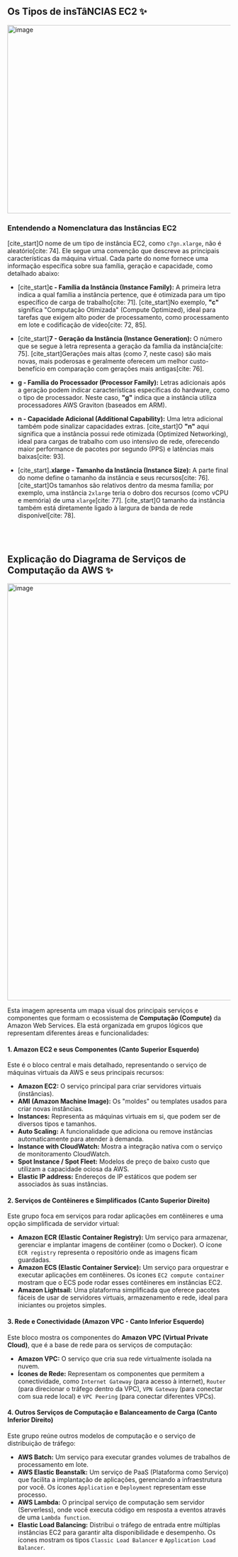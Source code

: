 
## Os Tipos de insTâNCIAS EC2 ✨
<img width="714" height="425" alt="image" src="https://github.com/user-attachments/assets/39eee973-a9c2-42c8-9fbe-34de4255ee77" />

### Entendendo a Nomenclatura das Instâncias EC2

[cite_start]O nome de um tipo de instância EC2, como `c7gn.xlarge`, não é aleatório[cite: 74]. Ele segue uma convenção que descreve as principais características da máquina virtual. Cada parte do nome fornece uma informação específica sobre sua família, geração e capacidade, como detalhado abaixo:

* [cite_start]**c - Família da Instância (Instance Family):** A primeira letra indica a qual família a instância pertence, que é otimizada para um tipo específico de carga de trabalho[cite: 71]. [cite_start]No exemplo, **"c"** significa "Computação Otimizada" (Compute Optimized), ideal para tarefas que exigem alto poder de processamento, como processamento em lote e codificação de vídeo[cite: 72, 85].

* [cite_start]**7 - Geração da Instância (Instance Generation):** O número que se segue à letra representa a geração da família da instância[cite: 75]. [cite_start]Gerações mais altas (como 7, neste caso) são mais novas, mais poderosas e geralmente oferecem um melhor custo-benefício em comparação com gerações mais antigas[cite: 76].

* **g - Família do Processador (Processor Family):** Letras adicionais após a geração podem indicar características específicas do hardware, como o tipo de processador. Neste caso, **"g"** indica que a instância utiliza processadores AWS Graviton (baseados em ARM).

* **n - Capacidade Adicional (Additional Capability):** Uma letra adicional também pode sinalizar capacidades extras. [cite_start]O **"n"** aqui significa que a instância possui rede otimizada (Optimized Networking), ideal para cargas de trabalho com uso intensivo de rede, oferecendo maior performance de pacotes por segundo (PPS) e latências mais baixas[cite: 93].

* [cite_start]**.xlarge - Tamanho da Instância (Instance Size):** A parte final do nome define o tamanho da instância e seus recursos[cite: 76]. [cite_start]Os tamanhos são relativos dentro da mesma família; por exemplo, uma instância `2xlarge` teria o dobro dos recursos (como vCPU e memória) de uma `xlarge`[cite: 77]. [cite_start]O tamanho da instância também está diretamente ligado à largura de banda de rede disponível[cite: 78].
<br>
<br>

## Explicação do Diagrama de Serviços de Computação da AWS  ✨
<img width="789" height="941" alt="image" src="https://github.com/user-attachments/assets/5a0389bb-6347-4457-bb67-6be8c16f9450" />

Esta imagem apresenta um mapa visual dos principais serviços e componentes que formam o ecossistema de **Computação (Compute)** da Amazon Web Services. Ela está organizada em grupos lógicos que representam diferentes áreas e funcionalidades:

#### 1. Amazon EC2 e seus Componentes (Canto Superior Esquerdo)
Este é o bloco central e mais detalhado, representando o serviço de máquinas virtuais da AWS e seus principais recursos:
* **Amazon EC2:** O serviço principal para criar servidores virtuais (instâncias).
* **AMI (Amazon Machine Image):** Os "moldes" ou templates usados para criar novas instâncias.
* **Instances:** Representa as máquinas virtuais em si, que podem ser de diversos tipos e tamanhos.
* **Auto Scaling:** A funcionalidade que adiciona ou remove instâncias automaticamente para atender à demanda.
* **Instance with CloudWatch:** Mostra a integração nativa com o serviço de monitoramento CloudWatch.
* **Spot Instance / Spot Fleet:** Modelos de preço de baixo custo que utilizam a capacidade ociosa da AWS.
* **Elastic IP address:** Endereços de IP estáticos que podem ser associados às suas instâncias.

#### 2. Serviços de Contêineres e Simplificados (Canto Superior Direito)
Este grupo foca em serviços para rodar aplicações em contêineres e uma opção simplificada de servidor virtual:
* **Amazon ECR (Elastic Container Registry):** Um serviço para armazenar, gerenciar e implantar imagens de contêiner (como o Docker). O ícone `ECR registry` representa o repositório onde as imagens ficam guardadas.
* **Amazon ECS (Elastic Container Service):** Um serviço para orquestrar e executar aplicações em contêineres. Os ícones `EC2 compute container` mostram que o ECS pode rodar esses contêineres em instâncias EC2.
* **Amazon Lightsail:** Uma plataforma simplificada que oferece pacotes fáceis de usar de servidores virtuais, armazenamento e rede, ideal para iniciantes ou projetos simples.

#### 3. Rede e Conectividade (Amazon VPC - Canto Inferior Esquerdo)
Este bloco mostra os componentes do **Amazon VPC (Virtual Private Cloud)**, que é a base de rede para os serviços de computação:
* **Amazon VPC:** O serviço que cria sua rede virtualmente isolada na nuvem.
* **Ícones de Rede:** Representam os componentes que permitem a conectividade, como `Internet Gateway` (para acesso à internet), `Router` (para direcionar o tráfego dentro da VPC), `VPN Gateway` (para conectar com sua rede local) e `VPC Peering` (para conectar diferentes VPCs).

#### 4. Outros Serviços de Computação e Balanceamento de Carga (Canto Inferior Direito)
Este grupo reúne outros modelos de computação e o serviço de distribuição de tráfego:
* **AWS Batch:** Um serviço para executar grandes volumes de trabalhos de processamento em lote.
* **AWS Elastic Beanstalk:** Um serviço de PaaS (Plataforma como Serviço) que facilita a implantação de aplicações, gerenciando a infraestrutura por você. Os ícones `Application` e `Deployment` representam esse processo.
* **AWS Lambda:** O principal serviço de computação sem servidor (Serverless), onde você executa código em resposta a eventos através de uma `Lambda function`.
* **Elastic Load Balancing:** Distribui o tráfego de entrada entre múltiplas instâncias EC2 para garantir alta disponibilidade e desempenho. Os ícones mostram os tipos `Classic Load Balancer` e `Application Load Balancer`.
